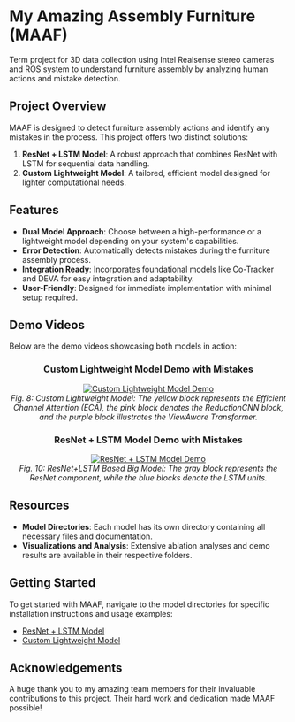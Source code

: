 # My Amazing Assembly Furniture (MAAF)

Term project for 3D data collection using Intel Realsense stereo cameras and ROS system to understand furniture assembly by analyzing human actions and mistake detection.

## Project Overview
MAAF is designed to detect furniture assembly actions and identify any mistakes in the process. This project offers two distinct solutions:

1. **ResNet + LSTM Model**: A robust approach that combines ResNet with LSTM for sequential data handling.
2. **Custom Lightweight Model**: A tailored, efficient model designed for lighter computational needs.

## Features
- **Dual Model Approach**: Choose between a high-performance or a lightweight model depending on your system's capabilities.
- **Error Detection**: Automatically detects mistakes during the furniture assembly process.
- **Integration Ready**: Incorporates foundational models like Co-Tracker and DEVA for easy integration and adaptability.
- **User-Friendly**: Designed for immediate implementation with minimal setup required.

## Demo Videos
Below are the demo videos showcasing both models in action:

<div align="center">

### Custom Lightweight Model Demo with Mistakes  
[![Custom Lightweight Model Demo](https://github.com/user-attachments/assets/ce8dcd6d-3e6b-47d7-ae5b-57c46954d0a7)](https://drive.google.com/file/d/1mTqgl9HL5pj_nOVnhX0S5uHOhNSsjuoZ/preview)  
*Fig. 8: Custom Lightweight Model: The yellow block represents the Efficient Channel Attention (ECA), the pink block denotes the ReductionCNN block, and the purple block illustrates the ViewAware Transformer.*

### ResNet + LSTM Model Demo with Mistakes  
[![ResNet + LSTM Model Demo](https://github.com/user-attachments/assets/93316879-4d9f-42a6-82e1-70d749f12a62)](https://drive.google.com/file/d/128upw8J09Fk4JG2Br4a_w1oaDDnVG-gp/preview)  
*Fig. 10: ResNet+LSTM Based Big Model: The gray block represents the ResNet component, while the blue blocks denote the LSTM units.*

</div>

## Resources
- **Model Directories**: Each model has its own directory containing all necessary files and documentation.
- **Visualizations and Analysis**: Extensive ablation analyses and demo results are available in their respective folders.

## Getting Started
To get started with MAAF, navigate to the model directories for specific installation instructions and usage examples:

- [ResNet + LSTM Model](/big_model)
- [Custom Lightweight Model](/light_weight_model)

## Acknowledgements
A huge thank you to my amazing team members for their invaluable contributions to this project. Their hard work and dedication made MAAF possible!
